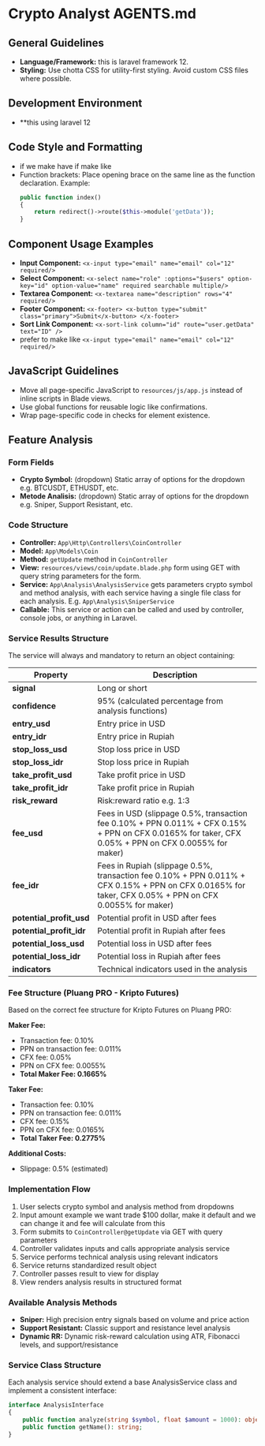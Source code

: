# Crypto Analyst AGENTS.md

## General Guidelines
- **Language/Framework:** this is laravel framework 12.
- **Styling:** Use chotta CSS for utility-first styling. Avoid custom CSS files where possible.

## Development Environment
- **this using laravel 12

## Code Style and Formatting
- if we make have if make like
- Function brackets: Place opening brace on the same line as the function declaration.
  Example:
  ```php
  public function index()
  {
      return redirect()->route($this->module('getData'));
  }
  ```

## Component Usage Examples
- **Input Component:** `<x-input type="email" name="email" col="12" required/>`
- **Select Component:** `<x-select name="role" :options="$users" option-key="id" option-value="name" required searchable multiple/>`
- **Textarea Component:** `<x-textarea name="description" rows="4" required/>`
- **Footer Component:** `<x-footer> <x-button type="submit" class="primary">Submit</x-button> </x-footer>`
- **Sort Link Component:** `<x-sort-link column="id" route="user.getData" text="ID" />`
- prefer to make like
`<x-input type="email" name="email" col="12" required/>`

## JavaScript Guidelines
- Move all page-specific JavaScript to `resources/js/app.js` instead of inline scripts in Blade views.
- Use global functions for reusable logic like confirmations.
- Wrap page-specific code in checks for element existence.

## Feature Analysis
### Form Fields
- **Crypto Symbol:** (dropdown) Static array of options for the dropdown e.g. BTCUSDT, ETHUSDT, etc.
- **Metode Analisis:** (dropdown) Static array of options for the dropdown e.g. Sniper, Support Resistant, etc.

### Code Structure
- **Controller:** `App\Http\Controllers\CoinController`
- **Model:** `App\Models\Coin`
- **Method:** `getUpdate` method in `CoinController`
- **View:** `resources/views/coin/update.blade.php` form using GET with query string parameters for the form.
- **Service:** `App\Analysis\AnalysisService` gets parameters crypto symbol and method analysis, with each service having a single file class for each analysis. E.g. `App\Analysis\SniperService`
- **Callable:** This service or action can be called and used by controller, console jobs, or anything in Laravel.

### Service Results Structure
The service will always and mandatory to return an object containing:

| Property | Description |
|----------|-------------|
| **signal** | Long or short |
| **confidence** | 95% (calculated percentage from analysis functions) |
| **entry_usd** | Entry price in USD |
| **entry_idr** | Entry price in Rupiah |
| **stop_loss_usd** | Stop loss price in USD |
| **stop_loss_idr** | Stop loss price in Rupiah |
| **take_profit_usd** | Take profit price in USD |
| **take_profit_idr** | Take profit price in Rupiah |
| **risk_reward** | Risk:reward ratio e.g. 1:3 |
| **fee_usd** | Fees in USD (slippage 0.5%, transaction fee 0.10% + PPN 0.011% + CFX 0.15% + PPN on CFX 0.0165% for taker, CFX 0.05% + PPN on CFX 0.0055% for maker) |
| **fee_idr** | Fees in Rupiah (slippage 0.5%, transaction fee 0.10% + PPN 0.011% + CFX 0.15% + PPN on CFX 0.0165% for taker, CFX 0.05% + PPN on CFX 0.0055% for maker) |
| **potential_profit_usd** | Potential profit in USD after fees |
| **potential_profit_idr** | Potential profit in Rupiah after fees |
| **potential_loss_usd** | Potential loss in USD after fees |
| **potential_loss_idr** | Potential loss in Rupiah after fees |
| **indicators** | Technical indicators used in the analysis |

### Fee Structure (Pluang PRO - Kripto Futures)
Based on the correct fee structure for Kripto Futures on Pluang PRO:

**Maker Fee:**
- Transaction fee: 0.10%
- PPN on transaction fee: 0.011%
- CFX fee: 0.05%
- PPN on CFX fee: 0.0055%
- **Total Maker Fee: 0.1665%**

**Taker Fee:**
- Transaction fee: 0.10%
- PPN on transaction fee: 0.011%
- CFX fee: 0.15%
- PPN on CFX fee: 0.0165%
- **Total Taker Fee: 0.2775%**

**Additional Costs:**
- Slippage: 0.5% (estimated)

### Implementation Flow
1. User selects crypto symbol and analysis method from dropdowns
2. Input amount example we want trade $100 dollar, make it default and we can change it and fee will calculate from this
3. Form submits to `CoinController@getUpdate` via GET with query parameters
4. Controller validates inputs and calls appropriate analysis service
5. Service performs technical analysis using relevant indicators
6. Service returns standardized result object
7. Controller passes result to view for display
8. View renders analysis results in structured format

### Available Analysis Methods
- **Sniper:** High precision entry signals based on volume and price action
- **Support Resistant:** Classic support and resistance level analysis
- **Dynamic RR:** Dynamic risk-reward calculation using ATR, Fibonacci levels, and support/resistance

### Service Class Structure
Each analysis service should extend a base AnalysisService class and implement a consistent interface:
```php
interface AnalysisInterface
{
    public function analyze(string $symbol, float $amount = 1000): object;
    public function getName(): string;
}
```